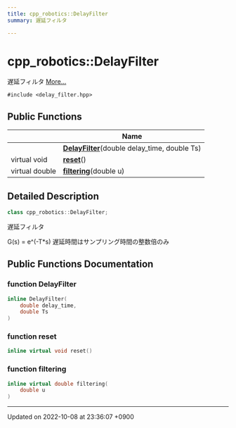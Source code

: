```yaml
---
title: cpp_robotics::DelayFilter
summary: 遅延フィルタ 

---
```


# cpp_robotics::DelayFilter



遅延フィルタ  [More...](#detailed-description)


`#include <delay_filter.hpp>`

## Public Functions

|                | Name           |
| -------------- | -------------- |
| | **[DelayFilter](/cpp_robotics/doxybook/Classes/classcpp__robotics_1_1DelayFilter/#function-delayfilter)**(double delay_time, double Ts) |
| virtual void | **[reset](/cpp_robotics/doxybook/Classes/classcpp__robotics_1_1DelayFilter/#function-reset)**() |
| virtual double | **[filtering](/cpp_robotics/doxybook/Classes/classcpp__robotics_1_1DelayFilter/#function-filtering)**(double u) |

## Detailed Description

```cpp
class cpp_robotics::DelayFilter;
```

遅延フィルタ 

G(s) = e^(-T*s) 遅延時間はサンプリング時間の整数倍のみ 

## Public Functions Documentation

### function DelayFilter

```cpp
inline DelayFilter(
    double delay_time,
    double Ts
)
```


### function reset

```cpp
inline virtual void reset()
```


### function filtering

```cpp
inline virtual double filtering(
    double u
)
```


-------------------------------

Updated on 2022-10-08 at 23:36:07 +0900
